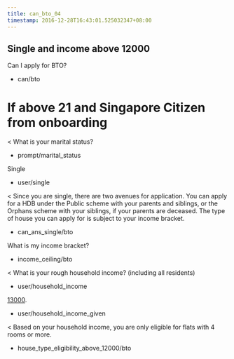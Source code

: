 ```yaml
---
title: can_bto_04
timestamp: 2016-12-28T16:43:01.525032347+08:00
---
```

## Single and income above 12000

Can I apply for BTO?
* can/bto

# If above 21 and Singapore Citizen from onboarding
< What is your marital status?
* prompt/marital_status

Single
* user/single

< Since you are single, there are two avenues for application. You can apply for a HDB under the Public scheme with your parents and siblings, or the Orphans scheme with your siblings, if your parents are deceased. The type of house you can apply for is subject to your income bracket.
* can_ans_single/bto

What is my income bracket?
* income_ceiling/bto

< What is your rough household income? (including all residents)
* user/household_income

[13000](household_income).
* user/household_income_given

< Based on your household income, you are only eligible for flats with 4 rooms or more.
* house_type_eligibility_above_12000/bto
